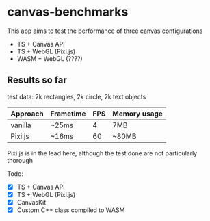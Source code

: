 # canvas-benchmarks

This app aims to test the performance of three canvas configurations

- TS + Canvas API
- TS + WebGL (Pixi.js)
- WASM + WebGL (????)

## Results so far
test data: 2k rectangles, 2k circle, 2k text objects

|Approach|Frametime|FPS|Memory usage|
|--------|---------|---|------------|
|vanilla |    ~25ms|  4|         7MB|
|Pixi.js |    ~16ms| 60|       ~80MB|

Pixi.js is in the lead here, although the test done are not particularly thorough

Todo:
- [x] TS + Canvas API
- [x] TS + WebGL (Pixi.js)
- [x] CanvasKit
- [x] Custom C++ class compiled to WASM